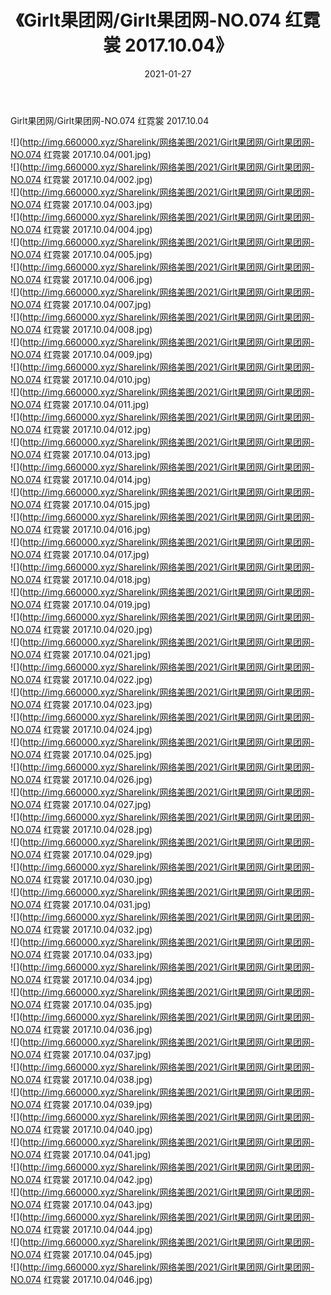 ﻿---
layout: post
title:  《Girlt果团网/Girlt果团网-NO.074 红霓裳 2017.10.04》
date:   2021-01-27
img: http://img.660000.xyz/Sharelink/网络美图/2021/Girlt果团网/Girlt果团网-NO.074 红霓裳 2017.10.04/000.jpg
categories: [美女, 清纯, 唯美]
---

Girlt果团网/Girlt果团网-NO.074 红霓裳 2017.10.04

 ![](http://img.660000.xyz/Sharelink/网络美图/2021/Girlt果团网/Girlt果团网-NO.074 红霓裳 2017.10.04/001.jpg) <br>![](http://img.660000.xyz/Sharelink/网络美图/2021/Girlt果团网/Girlt果团网-NO.074 红霓裳 2017.10.04/002.jpg) <br>![](http://img.660000.xyz/Sharelink/网络美图/2021/Girlt果团网/Girlt果团网-NO.074 红霓裳 2017.10.04/003.jpg) <br>![](http://img.660000.xyz/Sharelink/网络美图/2021/Girlt果团网/Girlt果团网-NO.074 红霓裳 2017.10.04/004.jpg) <br>![](http://img.660000.xyz/Sharelink/网络美图/2021/Girlt果团网/Girlt果团网-NO.074 红霓裳 2017.10.04/005.jpg) <br>![](http://img.660000.xyz/Sharelink/网络美图/2021/Girlt果团网/Girlt果团网-NO.074 红霓裳 2017.10.04/006.jpg) <br>![](http://img.660000.xyz/Sharelink/网络美图/2021/Girlt果团网/Girlt果团网-NO.074 红霓裳 2017.10.04/007.jpg) <br>![](http://img.660000.xyz/Sharelink/网络美图/2021/Girlt果团网/Girlt果团网-NO.074 红霓裳 2017.10.04/008.jpg) <br>![](http://img.660000.xyz/Sharelink/网络美图/2021/Girlt果团网/Girlt果团网-NO.074 红霓裳 2017.10.04/009.jpg) <br>![](http://img.660000.xyz/Sharelink/网络美图/2021/Girlt果团网/Girlt果团网-NO.074 红霓裳 2017.10.04/010.jpg) <br>![](http://img.660000.xyz/Sharelink/网络美图/2021/Girlt果团网/Girlt果团网-NO.074 红霓裳 2017.10.04/011.jpg) <br>![](http://img.660000.xyz/Sharelink/网络美图/2021/Girlt果团网/Girlt果团网-NO.074 红霓裳 2017.10.04/012.jpg) <br>![](http://img.660000.xyz/Sharelink/网络美图/2021/Girlt果团网/Girlt果团网-NO.074 红霓裳 2017.10.04/013.jpg) <br>![](http://img.660000.xyz/Sharelink/网络美图/2021/Girlt果团网/Girlt果团网-NO.074 红霓裳 2017.10.04/014.jpg) <br>![](http://img.660000.xyz/Sharelink/网络美图/2021/Girlt果团网/Girlt果团网-NO.074 红霓裳 2017.10.04/015.jpg) <br>![](http://img.660000.xyz/Sharelink/网络美图/2021/Girlt果团网/Girlt果团网-NO.074 红霓裳 2017.10.04/016.jpg) <br>![](http://img.660000.xyz/Sharelink/网络美图/2021/Girlt果团网/Girlt果团网-NO.074 红霓裳 2017.10.04/017.jpg) <br>![](http://img.660000.xyz/Sharelink/网络美图/2021/Girlt果团网/Girlt果团网-NO.074 红霓裳 2017.10.04/018.jpg) <br>![](http://img.660000.xyz/Sharelink/网络美图/2021/Girlt果团网/Girlt果团网-NO.074 红霓裳 2017.10.04/019.jpg) <br>![](http://img.660000.xyz/Sharelink/网络美图/2021/Girlt果团网/Girlt果团网-NO.074 红霓裳 2017.10.04/020.jpg) <br>![](http://img.660000.xyz/Sharelink/网络美图/2021/Girlt果团网/Girlt果团网-NO.074 红霓裳 2017.10.04/021.jpg) <br>![](http://img.660000.xyz/Sharelink/网络美图/2021/Girlt果团网/Girlt果团网-NO.074 红霓裳 2017.10.04/022.jpg) <br>![](http://img.660000.xyz/Sharelink/网络美图/2021/Girlt果团网/Girlt果团网-NO.074 红霓裳 2017.10.04/023.jpg) <br>![](http://img.660000.xyz/Sharelink/网络美图/2021/Girlt果团网/Girlt果团网-NO.074 红霓裳 2017.10.04/024.jpg) <br>![](http://img.660000.xyz/Sharelink/网络美图/2021/Girlt果团网/Girlt果团网-NO.074 红霓裳 2017.10.04/025.jpg) <br>![](http://img.660000.xyz/Sharelink/网络美图/2021/Girlt果团网/Girlt果团网-NO.074 红霓裳 2017.10.04/026.jpg) <br>![](http://img.660000.xyz/Sharelink/网络美图/2021/Girlt果团网/Girlt果团网-NO.074 红霓裳 2017.10.04/027.jpg) <br>![](http://img.660000.xyz/Sharelink/网络美图/2021/Girlt果团网/Girlt果团网-NO.074 红霓裳 2017.10.04/028.jpg) <br>![](http://img.660000.xyz/Sharelink/网络美图/2021/Girlt果团网/Girlt果团网-NO.074 红霓裳 2017.10.04/029.jpg) <br>![](http://img.660000.xyz/Sharelink/网络美图/2021/Girlt果团网/Girlt果团网-NO.074 红霓裳 2017.10.04/030.jpg) <br>![](http://img.660000.xyz/Sharelink/网络美图/2021/Girlt果团网/Girlt果团网-NO.074 红霓裳 2017.10.04/031.jpg) <br>![](http://img.660000.xyz/Sharelink/网络美图/2021/Girlt果团网/Girlt果团网-NO.074 红霓裳 2017.10.04/032.jpg) <br>![](http://img.660000.xyz/Sharelink/网络美图/2021/Girlt果团网/Girlt果团网-NO.074 红霓裳 2017.10.04/033.jpg) <br>![](http://img.660000.xyz/Sharelink/网络美图/2021/Girlt果团网/Girlt果团网-NO.074 红霓裳 2017.10.04/034.jpg) <br>![](http://img.660000.xyz/Sharelink/网络美图/2021/Girlt果团网/Girlt果团网-NO.074 红霓裳 2017.10.04/035.jpg) <br>![](http://img.660000.xyz/Sharelink/网络美图/2021/Girlt果团网/Girlt果团网-NO.074 红霓裳 2017.10.04/036.jpg) <br>![](http://img.660000.xyz/Sharelink/网络美图/2021/Girlt果团网/Girlt果团网-NO.074 红霓裳 2017.10.04/037.jpg) <br>![](http://img.660000.xyz/Sharelink/网络美图/2021/Girlt果团网/Girlt果团网-NO.074 红霓裳 2017.10.04/038.jpg) <br>![](http://img.660000.xyz/Sharelink/网络美图/2021/Girlt果团网/Girlt果团网-NO.074 红霓裳 2017.10.04/039.jpg) <br>![](http://img.660000.xyz/Sharelink/网络美图/2021/Girlt果团网/Girlt果团网-NO.074 红霓裳 2017.10.04/040.jpg) <br>![](http://img.660000.xyz/Sharelink/网络美图/2021/Girlt果团网/Girlt果团网-NO.074 红霓裳 2017.10.04/041.jpg) <br>![](http://img.660000.xyz/Sharelink/网络美图/2021/Girlt果团网/Girlt果团网-NO.074 红霓裳 2017.10.04/042.jpg) <br>![](http://img.660000.xyz/Sharelink/网络美图/2021/Girlt果团网/Girlt果团网-NO.074 红霓裳 2017.10.04/043.jpg) <br>![](http://img.660000.xyz/Sharelink/网络美图/2021/Girlt果团网/Girlt果团网-NO.074 红霓裳 2017.10.04/044.jpg) <br>![](http://img.660000.xyz/Sharelink/网络美图/2021/Girlt果团网/Girlt果团网-NO.074 红霓裳 2017.10.04/045.jpg) <br>![](http://img.660000.xyz/Sharelink/网络美图/2021/Girlt果团网/Girlt果团网-NO.074 红霓裳 2017.10.04/046.jpg) <br>